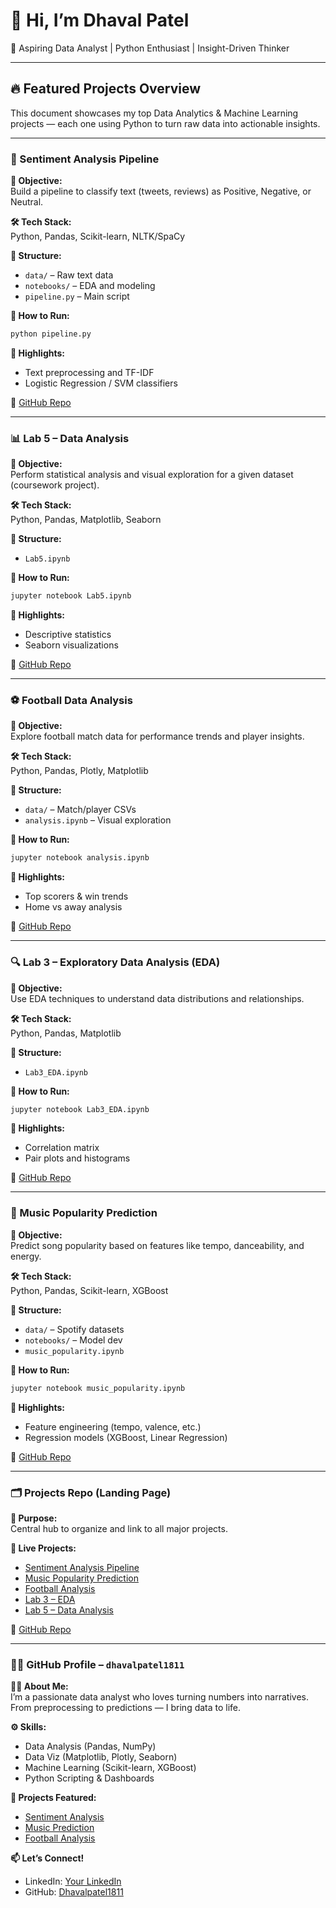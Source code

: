 # 👋 Hi, I’m Dhaval Patel

💼 Aspiring Data Analyst | Python Enthusiast | Insight-Driven Thinker

---

## 🔥 Featured Projects Overview

This document showcases my top Data Analytics & Machine Learning projects — each one using Python to turn raw data into actionable insights.

---

### 💬 Sentiment Analysis Pipeline

**🎯 Objective:**  
Build a pipeline to classify text (tweets, reviews) as Positive, Negative, or Neutral.

**🛠️ Tech Stack:**  
Python, Pandas, Scikit-learn, NLTK/SpaCy

**📂 Structure:**
- `data/` – Raw text data  
- `notebooks/` – EDA and modeling  
- `pipeline.py` – Main script  

**🚀 How to Run:**
```bash
python pipeline.py
```

**📌 Highlights:**
- Text preprocessing and TF-IDF
- Logistic Regression / SVM classifiers

🔗 [GitHub Repo](https://github.com/Dhavalpatel1811/sentiment-analysis-pipeline)

---

### 📊 Lab 5 – Data Analysis

**🎯 Objective:**  
Perform statistical analysis and visual exploration for a given dataset (coursework project).

**🛠️ Tech Stack:**  
Python, Pandas, Matplotlib, Seaborn

**📂 Structure:**
- `Lab5.ipynb`

**🚀 How to Run:**
```bash
jupyter notebook Lab5.ipynb
```

**📌 Highlights:**
- Descriptive statistics
- Seaborn visualizations

🔗 [GitHub Repo](https://github.com/Dhavalpatel1811/lab_5)

---

### ⚽ Football Data Analysis

**🎯 Objective:**  
Explore football match data for performance trends and player insights.

**🛠️ Tech Stack:**  
Python, Pandas, Plotly, Matplotlib

**📂 Structure:**
- `data/` – Match/player CSVs  
- `analysis.ipynb` – Visual exploration  

**🚀 How to Run:**
```bash
jupyter notebook analysis.ipynb
```

**📌 Highlights:**
- Top scorers & win trends
- Home vs away analysis

🔗 [GitHub Repo](https://github.com/Dhavalpatel1811/Football_Analysis)

---

### 🔍 Lab 3 – Exploratory Data Analysis (EDA)

**🎯 Objective:**  
Use EDA techniques to understand data distributions and relationships.

**🛠️ Tech Stack:**  
Python, Pandas, Matplotlib

**📂 Structure:**
- `Lab3_EDA.ipynb`

**🚀 How to Run:**
```bash
jupyter notebook Lab3_EDA.ipynb
```

**📌 Highlights:**
- Correlation matrix
- Pair plots and histograms

🔗 [GitHub Repo](https://github.com/Dhavalpatel1811/lab_3)

---

### 🎵 Music Popularity Prediction

**🎯 Objective:**  
Predict song popularity based on features like tempo, danceability, and energy.

**🛠️ Tech Stack:**  
Python, Pandas, Scikit-learn, XGBoost

**📂 Structure:**
- `data/` – Spotify datasets  
- `notebooks/` – Model dev  
- `music_popularity.ipynb`

**🚀 How to Run:**
```bash
jupyter notebook music_popularity.ipynb
```

**📌 Highlights:**
- Feature engineering (tempo, valence, etc.)
- Regression models (XGBoost, Linear Regression)

🔗 [GitHub Repo](https://github.com/Dhavalpatel1811/Music-Popularity-Prediction)

---

### 🗂️ Projects Repo (Landing Page)

**📌 Purpose:**  
Central hub to organize and link to all major projects.

**🔗 Live Projects:**
- [Sentiment Analysis Pipeline](https://github.com/Dhavalpatel1811/sentiment-analysis-pipeline)
- [Music Popularity Prediction](https://github.com/Dhavalpatel1811/Music-Popularity-Prediction)
- [Football Analysis](https://github.com/Dhavalpatel1811/Football_Analysis)
- [Lab 3 – EDA](https://github.com/Dhavalpatel1811/lab_3)
- [Lab 5 – Data Analysis](https://github.com/Dhavalpatel1811/lab_5)

🔗 [GitHub Repo](https://github.com/Dhavalpatel1811/Projects)

---

### 🧑‍💻 GitHub Profile – `dhavalpatel1811`

**👨‍💻 About Me:**  
I’m a passionate data analyst who loves turning numbers into narratives. From preprocessing to predictions — I bring data to life.

**⚙️ Skills:**
- Data Analysis (Pandas, NumPy)
- Data Viz (Matplotlib, Plotly, Seaborn)
- Machine Learning (Scikit-learn, XGBoost)
- Python Scripting & Dashboards

**🧠 Projects Featured:**
- [Sentiment Analysis](https://github.com/Dhavalpatel1811/sentiment-analysis-pipeline)
- [Music Prediction](https://github.com/Dhavalpatel1811/Music-Popularity-Prediction)
- [Football Analysis](https://github.com/Dhavalpatel1811/Football_Analysis)

**📫 Let’s Connect!**
- LinkedIn: [Your LinkedIn](https://www.linkedin.com/)
- GitHub: [Dhavalpatel1811](https://github.com/Dhavalpatel1811)

